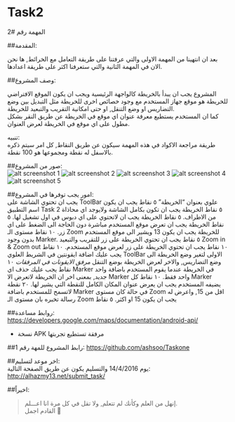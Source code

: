 # Task2

المهمة رقم #2    

  

  
##المقدمة:  


بعد ان انتهينا من المهمة الاولى والتي عرفتنا على طريقة التعامل مع الخرائط, ها نحن الان في المهمة الثانية والتي ستعرفنا اكثر على طريقة اعدادها.  


##وصف المشروع: 


المشروع يجب ان يبدأ بالخريطة كالواجهة الرئيسية ويجب ان يكون الموقع الافتراضي للخريطة هو موقع جهاز المستخدم مع وجود خصائص اخرى للخريطة مثل التبديل بين وضع التضاريس او وضع التنقل, او حتى امكانية التقريب والتبعيد للخريطة.  
كما ان المستخدم يستطيع معرفة عنوان اي موقع في الخريطة عن طريق النقر بشكل مطول على اي موقع في الخريطة لعرض العنوان.  

  
تنبيه:   
طريقة مراجعة الاكواد في هذه المهمة سيكون عن طريق النقاط, كل امر سيتم ذكره بالاسفل له نقطة ومجموعها هو 100 نقطة.  

  
##صور من المشروع:  
![alt screenshot 1](https://github.com/shahd-92/Task2/blob/master/unnamed.png "screenshot 1")
![alt screenshot 2](https://github.com/shahd-92/Task2/blob/master/unnamed.png "screenshot 2")
![alt screenshot 3](https://github.com/shahd-92/Task2/blob/master/unnamed.png "screenshot 3")
![alt screenshot 4](https://github.com/shahd-92/Task2/blob/master/unnamed.png "screenshot 4")
![alt screenshot 5](https://github.com/shahd-92/Task2/blob/master/unnamed.png "screenshot 5")



##امور يجب توفرها في المشروع:  
يجب   ان تحتوي الشاشة على ToolBar علوي بعنوان “الخريطة”  ٥ نقاط 
يجب ان يكون اسم التطبيق Task 2   ٥ نقاط 
الخريطة يجب ان تكون بكامل الشاشة ولايوجد اي محاذاة من الاطراف.  ٥ نقاط 
الخريطة يجب ان لاتحتوي على اي دبوس في اول تشغيل لها.   ٥ نقاط 
الخريطة يجب ان تعرض موقع المستخدم مباشرة دون الحاجة الى الضغط على اي زر.   ١٠ نقاط 
مستوى الـ Zoom للخريطة يجب ان يكون 13 ويشير الى موقع المستخدم بدون وجود Marker.    ٥ نقاط 
يجب ان تحتوي الخريطة على زر للتقريب والتبعيد Zoom in & Zoom out   ١٠ نقاط 
يجب ان تحتوي الخريطة على زر لعرض موقع المستخدم.  ١٠ نقاط 
يجب عليك اضافة ايقونتين في الشريط العلوي   ToolBar الاولى لتغير وضع الخريطة الى وضع التضاريس, والاخر لعرض الخريطة بوضع التنقل *مرفق الايقونات في المرفقات*   ١٠ نقاط 
يجب عليك حذف اي Marker في الخريطة عندما يقوم المستخدم باضافة واحد جديد, بمعنى اخر ان الخريطة لاتعرض الا Marker واحد فقط.   ١٠ نقاط 
كل Marker يضيفه المستخدم يجب ان يعرض عنوان المكان الكامل للنقطة التي يشير لها.   ٢٠ نقطة 
لاتسمح للمستخدم باضافة Marker في حالة كان مستوى Zoom اقل من 15, واعرض له رسالة تخبره بان مستوى الـ Zoom يجب ان يكون 15 او اكثر.  ٥ نقاط 

  
##روابط مساعدة:  
https://developers.google.com/maps/documentation/android-api/ 
+ نسخة  APK مرفقة تستطيع تجربتها  


##رابط المشروع للمهة رقم 1: 
https://github.com/ashsoo/Taskone 





##اخر موعد لتسليم:  
يوم 14/4/2016 والتسليم يكون عن طريق الصفحة التالية:    http://alhazmy13.net/submit_task/ 


  

  
##اخيراً:  
>إنهل من العلم وكأنك لم تتعلم, ولا تقل في كل مرة انا اعـــلم.  
القادم اجمل 🌹 
